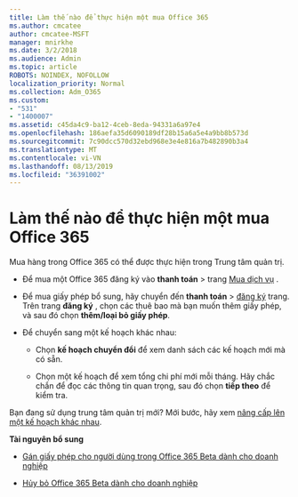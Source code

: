 ```yaml
---
title: Làm thế nào để thực hiện một mua Office 365
ms.author: cmcatee
author: cmcatee-MSFT
manager: mnirkhe
ms.date: 3/2/2018
ms.audience: Admin
ms.topic: article
ROBOTS: NOINDEX, NOFOLLOW
localization_priority: Normal
ms.collection: Adm_O365
ms.custom:
- "531"
- "1400007"
ms.assetid: c45da4c9-ba12-4ceb-8eda-94331a6a97e4
ms.openlocfilehash: 186aefa35d6090189df28b15a6a5e4a9bb8b573d
ms.sourcegitcommit: 7c90dcc570d32ebd968e3e4e816a7b482890b3a4
ms.translationtype: MT
ms.contentlocale: vi-VN
ms.lasthandoff: 08/13/2019
ms.locfileid: "36391002"
---
```

# <a name="how-to-make-an-office-365-purchase"></a>Làm thế nào để thực hiện một mua Office 365

Mua hàng trong Office 365 có thể được thực hiện trong Trung tâm quản trị.
  
- Để mua một Office 365 đăng ký vào **thanh toán** \> trang [Mua dịch vụ](https://go.microsoft.com/fwlink/p/?linkid=868433) .

- Để mua giấy phép bổ sung, hãy chuyển đến **thanh toán** \> [đăng ký](https://go.microsoft.com/fwlink/p/?linkid=842054) trang. Trên trang **đăng ký** , chọn các thuê bao mà bạn muốn thêm giấy phép, và sau đó chọn **thêm/loại bỏ giấy phép**.

- Để chuyển sang một kế hoạch khác nhau:

  - Chọn **kế hoạch chuyển đổi** để xem danh sách các kế hoạch mới mà có sẵn.

  - Chọn một kế hoạch để xem tổng chi phí mới mỗi tháng. Hãy chắc chắn để đọc các thông tin quan trọng, sau đó chọn **tiếp theo** để kiểm tra.

Bạn đang sử dụng trung tâm quản trị mới? Mới bước, hãy xem [nâng cấp lên một kế hoạch khác nhau](https://docs.microsoft.com/en-us/office365/admin/subscriptions-and-billing/upgrade-to-different-plan).
  
 **Tài nguyên bổ sung**
  
- [Gán giấy phép cho người dùng trong Office 365 Beta dành cho doanh nghiệp](https://docs.microsoft.com/en-us/office365/admin/subscriptions-and-billing/assign-licenses-to-users)

- [Hủy bỏ Office 365 Beta dành cho doanh nghiệp](https://docs.microsoft.com/en-us/office365/admin/subscriptions-and-billing/cancel-your-subscription)